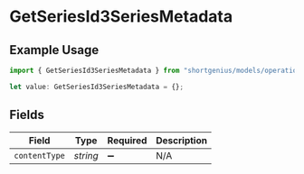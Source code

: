 # GetSeriesId3SeriesMetadata

## Example Usage

```typescript
import { GetSeriesId3SeriesMetadata } from "shortgenius/models/operations";

let value: GetSeriesId3SeriesMetadata = {};
```

## Fields

| Field              | Type               | Required           | Description        |
| ------------------ | ------------------ | ------------------ | ------------------ |
| `contentType`      | *string*           | :heavy_minus_sign: | N/A                |